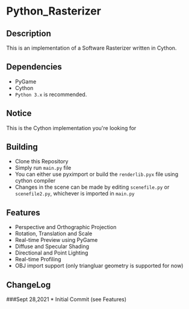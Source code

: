 # Python_Rasterizer

## Description 
This is an implementation of a Software Rasterizer written in Cython.

## Dependencies
* PyGame
* Cython 
* `Python 3.x` is recommended.

## Notice
This is the Cython implementation you're looking for

## Building
* Clone this Repository
* Simply run `main.py` file
* You can either use pyximport or build the `renderlib.pyx` file using cython compiler
* Changes in the scene can be made by editing `scenefile.py` or `scenefile2.py`, whichever is imported in `main.py`

## Features
* Perspective and Orthographic Projection
* Rotation, Translation and Scale
* Real-time Preview using PyGame
* Diffuse and Specular Shading
* Directional and Point Lighting
* Real-time Profiling
* OBJ import support (only triangluar geometry is supported for now)

## ChangeLog
###Sept 28,2021
    * Initial Commit (see Features)
